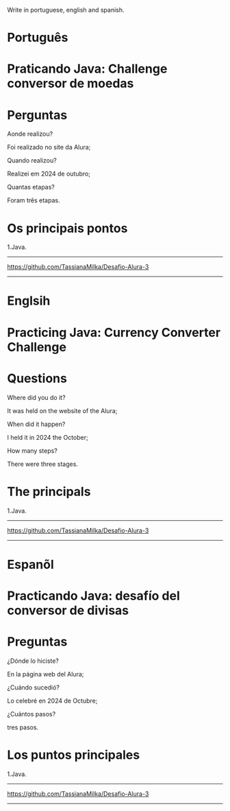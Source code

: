 Write in portuguese, english and spanish.

# Português

# Praticando Java: Challenge conversor de moedas

# Perguntas

Aonde realizou?

Foi realizado no site da Alura;

Quando realizou?

Realizei em 2024 de outubro;

Quantas etapas?

Foram três etapas.

# Os principais pontos

1.Java.
   
--------------------------------------------------------------------------------------------------------------------------------

https://github.com/TassianaMilka/Desafio-Alura-3

-------------------------------------------------------------------------------------------------------------------------------

# Englsih 


# Practicing Java: Currency Converter Challenge

# Questions

Where did you do it?

It was held on the website of the Alura;

When did it happen?

I held it in 2024 the October;

How many steps?

There were three stages.

# The principals

1.Java.


--------------------------------------------------------------------------------------------------------------------------------

https://github.com/TassianaMilka/Desafio-Alura-3

-------------------------------------------------------------------------------------------------------------------------------

# Espanõl

# Practicando Java: desafío del conversor de divisas

# Preguntas

¿Dónde lo hiciste?

En la página web del Alura;

¿Cuándo sucedió?

Lo celebré en 2024 de Octubre;

¿Cuántos pasos?

tres pasos.

# Los puntos principales

1.Java.

-------------------------------------------------------------------------------------------------------------------------------

https://github.com/TassianaMilka/Desafio-Alura-3

-------------------------------------------------------------------------------------------------------------------------------

